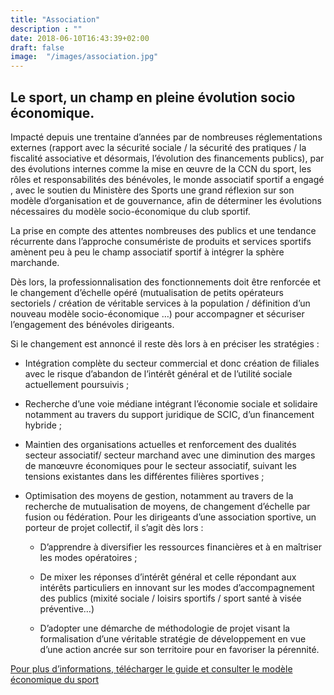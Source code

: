 ```yaml
---
title: "Association"
description : ""
date: 2018-06-10T16:43:39+02:00
draft: false
image:  "/images/association.jpg"
---
```


## Le sport, un champ en pleine évolution socio économique.

Impacté depuis une trentaine d’années par de nombreuses réglementations externes
(rapport avec la sécurité sociale / la sécurité des pratiques / la fiscalité associative et
désormais, l’évolution des financements publics), par des évolutions internes comme la mise
en œuvre de la CCN du sport, les rôles et responsabilités des bénévoles,
le monde associatif sportif a engagé , avec le soutien du Ministère des Sports une grand
réflexion sur son modèle d’organisation et de gouvernance, afin de déterminer les
évolutions nécessaires du modèle socio-économique du club sportif.

La prise en compte des attentes nombreuses des publics et une tendance récurrente dans
l’approche consumériste de produits et services sportifs amènent peu à peu le champ
associatif sportif à intégrer la sphère marchande.

Dès lors, la professionnalisation des fonctionnements doit être renforcée et le changement
d’échelle opéré (mutualisation de petits opérateurs sectoriels / création de véritable services
à la population / définition d’un nouveau modèle socio-économique …) pour accompagner
et sécuriser l’engagement des bénévoles dirigeants.

Si le changement est annoncé il reste dès lors à en préciser les stratégies :

- Intégration complète du secteur commercial et donc création de filiales avec le risque d’abandon de l’intérêt général et de l’utilité sociale actuellement poursuivis ;

- Recherche d’une voie médiane intégrant l’économie sociale et solidaire notamment au travers du support juridique de SCIC, d’un financement hybride ;

- Maintien des organisations actuelles et renforcement des dualités secteur associatif/ secteur marchand avec une diminution des marges de manœuvre économiques pour le secteur associatif, suivant les tensions existantes dans les différentes filières sportives ;

- Optimisation des moyens de gestion, notamment au travers de la recherche de mutualisation de moyens, de changement d’échelle par fusion ou fédération. Pour les dirigeants d’une association sportive, un porteur de projet collectif, il s’agit dès  lors :
    
    - D’apprendre à diversifier les ressources financières et à en maîtriser les modes opératoires ;

    - De mixer les réponses d’intérêt général et celle répondant aux intérêts particuliers en innovant sur les modes d’accompagnement des publics (mixité sociale / loisirs sportifs / sport santé à visée préventive…)

    - D’adopter une démarche de méthodologie de projet visant la formalisation d’une véritable stratégie de développement en vue d’une action ancrée sur son territoire pour en favoriser la pérennité.

[Pour plus d’informations, télécharger le guide et consulter le modèle économique du sport](/pdf/guide.pdf)
